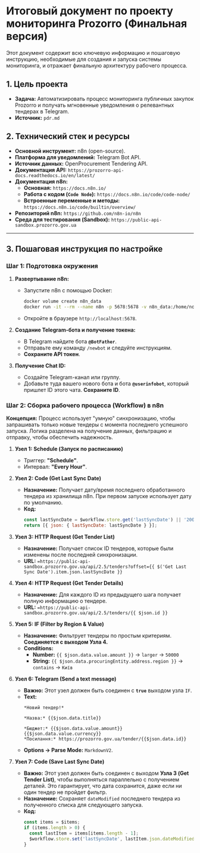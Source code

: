 # Итоговый документ по проекту мониторинга Prozorro (Финальная версия)

Этот документ содержит всю ключевую информацию и пошаговую инструкцию, необходимые для создания и запуска системы мониторинга, и отражает финальную архитектуру рабочего процесса.

## 1. Цель проекта

- **Задача:** Автоматизировать процесс мониторинга публичных закупок Prozorro и получать мгновенные уведомления о релевантных тендерах в Telegram.
- **Источник:** `pdr.md`

## 2. Технический стек и ресурсы

- **Основной инструмент:** n8n (open-source).
- **Платформа для уведомлений:** Telegram Bot API.
- **Источник данных:** OpenProcurement Tendering API.
- **Документация API:** `https://prozorro-api-docs.readthedocs.io/en/latest/`
- **Документация n8n:**
    -   **Основная:** `https://docs.n8n.io/`
    -   **Работа с кодом (`Code Node`):** `https://docs.n8n.io/code/code-node/`
    -   **Встроенные переменные и методы:** `https://docs.n8n.io/code/builtin/overview/`
- **Репозиторий n8n:** `https://github.com/n8n-io/n8n`
- **Среда для тестирования (Sandbox):** `https://public-api-sandbox.prozorro.gov.ua`

---

## 3. Пошаговая инструкция по настройке

### Шаг 1: Подготовка окружения

1.  **Развертывание n8n:**
    -   Запустите n8n с помощью Docker:
        ```bash
        docker volume create n8n_data
        docker run -it --rm --name n8n -p 5678:5678 -v n8n_data:/home/node/.n8n docker.n8n.io/n8nio/n8n
        ```
    -   Откройте в браузере `http://localhost:5678`.

2.  **Создание Telegram-бота и получение токена:**
    -   В Telegram найдите бота **`@BotFather`**.
    -   Отправьте ему команду `/newbot` и следуйте инструкциям.
    -   **Сохраните API токен**.

3.  **Получение Chat ID:**
    -   Создайте Telegram-канал или группу.
    -   Добавьте туда вашего нового бота и бота **`@userinfobot`**, который пришлет ID этого чата. **Сохраните ID**.

### Шаг 2: Сборка рабочего процесса (Workflow) в n8n

**Концепция:** Процесс использует "умную" синхронизацию, чтобы запрашивать только новые тендеры с момента последнего успешного запуска. Логика разделена на получение данных, фильтрацию и отправку, чтобы обеспечить надежность.

1.  **Узел 1: Schedule (Запуск по расписанию)**
    -   Триггер: **"Schedule"**.
    -   Интервал: **"Every Hour"**.

2.  **Узел 2: Code (Get Last Sync Date)**
    -   **Назначение:** Получает дату/время последнего обработанного тендера из хранилища n8n. При первом запуске использует дату по умолчанию.
    -   **Код:**
        ```javascript
        const lastSyncDate = $workflow.store.get('lastSyncDate') || '2000-01-01T00:00:00';
        return [{ json: { lastSyncDate: lastSyncDate } }];
        ```

3.  **Узел 3: HTTP Request (Get Tender List)**
    -   **Назначение:** Получает список ID тендеров, которые были изменены после последней синхронизации.
    -   **URL:** `=https://public-api-sandbox.prozorro.gov.ua/api/2.5/tenders?offset={{ $('Get Last Sync Date').item.json.lastSyncDate }}`

4.  **Узел 4: HTTP Request (Get Tender Details)**
    -   **Назначение:** Для каждого ID из предыдущего шага получает полную информацию о тендере.
    -   **URL:** `=https://public-api-sandbox.prozorro.gov.ua/api/2.5/tenders/{{ $json.id }}`

5.  **Узел 5: IF (Filter by Region & Value)**
    -   **Назначение:** Фильтрует тендеры по простым критериям. **Соединяется с выходом Узла 4.**
    -   **Conditions:**
        -   **Number:** `{{ $json.data.value.amount }}` -> `larger` -> `50000`
        -   **String:** `{{ $json.data.procuringEntity.address.region }}` -> `contains` -> `Київ`

6.  **Узел 6: Telegram (Send a text message)**
    -   **Важно:** Этот узел должен быть соединен с **`true`** выходом узла `IF`.
    -   **Text:**
        ```
        *Новий тендер!*

        *Назва:* {{$json.data.title}}

        *Бюджет:* {{$json.data.value.amount}} {{$json.data.value.currency}}
        *Посилання:* https://prozorro.gov.ua/tender/{{$json.data.id}}
        ```
    -   **Options -> Parse Mode:** `MarkdownV2`.

7.  **Узел 7: Code (Save Last Sync Date)**
    -   **Важно:** Этот узел должен быть соединен с выходом **Узла 3 (Get Tender List)**, чтобы выполняться параллельно с получением деталей. Это гарантирует, что дата сохранится, даже если ни один тендер не пройдет фильтр.
    -   **Назначение:** Сохраняет `dateModified` последнего тендера из полученного списка для следующего запуска.
    -   **Код:**
        ```javascript
        const items = $items;
        if (items.length > 0) {
          const lastItem = items[items.length - 1];
          $workflow.store.set('lastSyncDate', lastItem.json.dateModified);
        }
        ```